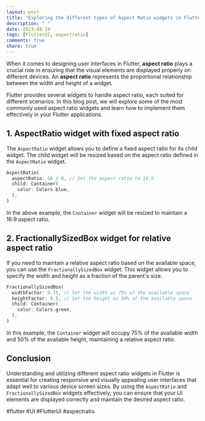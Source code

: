 ```yaml
---
layout: post
title: "Exploring the different types of Aspect Ratio widgets in Flutter"
description: " "
date: 2023-09-19
tags: [FlutterUI, aspectratio]
comments: true
share: true
---
```


When it comes to designing user interfaces in Flutter, **aspect ratio** plays a crucial role in ensuring that the visual elements are displayed properly on different devices. An **aspect ratio** represents the proportional relationship between the width and height of a widget.

Flutter provides several widgets to handle aspect ratio, each suited for different scenarios. In this blog post, we will explore some of the most commonly used aspect ratio widgets and learn how to implement them effectively in your Flutter applications.

## 1. AspectRatio widget with fixed aspect ratio

The `AspectRatio` widget allows you to define a fixed aspect ratio for its child widget. The child widget will be resized based on the aspect ratio defined in the `AspectRatio` widget.

```dart
AspectRatio(
  aspectRatio: 16 / 9, // Set the aspect ratio to 16:9
  child: Container(
    color: Colors.blue,
  ),
)
```

In the above example, the `Container` widget will be resized to maintain a 16:9 aspect ratio.

## 2. FractionallySizedBox widget for relative aspect ratio

If you need to maintain a relative aspect ratio based on the available space, you can use the `FractionallySizedBox` widget. This widget allows you to specify the width and height as a fraction of the parent's size.

```dart
FractionallySizedBox(
  widthFactor: 0.75, // Set the width as 75% of the available space
  heightFactor: 0.5, // Set the height as 50% of the available space
  child: Container(
    color: Colors.green,
  ),
)
```

In this example, the `Container` widget will occupy 75% of the available width and 50% of the available height, maintaining a relative aspect ratio.

## Conclusion

Understanding and utilizing different aspect ratio widgets in Flutter is essential for creating responsive and visually appealing user interfaces that adapt well to various device screen sizes. By using the `AspectRatio` and `FractionallySizedBox` widgets effectively, you can ensure that your UI elements are displayed correctly and maintain the desired aspect ratio.

#flutter #UI #FlutterUI #aspectratio